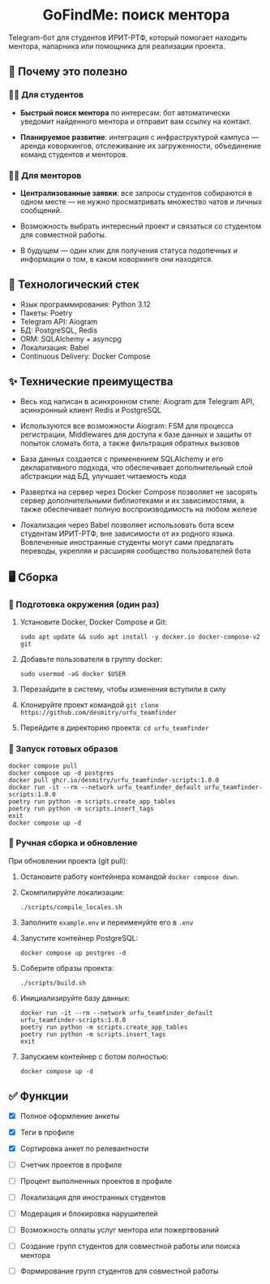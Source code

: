 <h1 align="center">GoFindMe: поиск ментора</h1>
Telegram-бот для студентов ИРИТ-РТФ, который помогает находить ментора, напарника или помощника для реализации проекта.



## 👀 Почему это полезно

### 👩‍🎓 Для студентов
- **Быстрый поиск ментора** по интересам: бот автоматически уведомит найденного ментора и отправит вам ссылку на контакт.

- **Планируемое развитие**: интеграция с инфраструктурой кампуса — аренда коворкингов, отслеживание их загруженности, объединение команд студентов и менторов.

### 👨‍🏫 Для менторов
- **Централизованные заявки**: все запросы студентов собираются в одном месте — не нужно просматривать множество чатов и личных сообщений.

- Возможность выбрать интересный проект и связаться со студентом для совместной работы.

- В будущем — один клик для получения статуса подопечных и информации о том, в каком коворкинге они находятся.



## 📃 Технологический стек
- Язык программирования: Python 3.12
- Пакеты: Poetry
- Telegram API: Aiogram
- БД: PostgreSQL, Redis
- ORM: SQLAlchemy + asyncpg
- Локализация: Babel
- Continuous Delivery: Docker Compose



## ✨ Технические преимущества
- Весь код написан в асинхронном стиле: Aiogram для Telegram API, асинхронный клиент Redis и PostgreSQL

- Используются все возможности Aiogram: FSM для процесса регистрации, Middlewares для доступа к базе данных и защиты от попыток сломать бота, а также фильтрация обратных вызовов

- База данных создается с применением SQLAlchemy и его декларативного подхода, что обеспечивает дополнительный слой абстракции над БД, улучшает читаемость кода

- Развертка на сервер через Docker Compose позволяет не засорять сервер дополнительными библиотеками и их зависимостями, а также обеспечивает полную воспроизводимость на любом железе

- Локализация через Babel позволяет использовать бота всем студентам ИРИТ-РТФ, вне зависимости от их родного языка. Вовлеченные иностранные студенты могут сами предлагать переводы, укрепляя и расширяя сообщество пользователей бота





## 🖥️ Сборка

### 👾 Подготовка окружения (один раз)
1. Установите Docker, Docker Compose и Git:
   ```
   sudo apt update && sudo apt install -y docker.io docker-compose-v2 git
   ```
2. Добавьте пользователя в группу docker:
   ```
   sudo usermod -aG docker $USER
   ```
3. Перезайдите в систему, чтобы изменения вступили в силу

4. Клонируйте проект командой `git clone https://github.com/desmitry/urfu_teamfinder`

5. Перейдите в директорию проекта: `cd urfu_teamfinder`

### 👾 Запуск готовых образов
```
docker compose pull
docker compose up -d postgres
docker pull ghcr.io/desmitry/urfu_teamfinder-scripts:1.0.0
docker run -it --rm --network urfu_teamfinder_default urfu_teamfinder-scripts:1.0.0
poetry run python -m scripts.create_app_tables
poetry run python -m scripts.insert_tags
exit
docker compose up -d
```

### 🚀 Ручная сборка и обновление
При обновлении проекта (git pull):
1. Остановите работу контейнера командой `docker compose down`.

2. Скомпилируйте локализации:
   ```
   ./scripts/compile_locales.sh
   ```

3. Заполните `example.env` и переименуйте его в `.env`

4. Запустите контейнер PostgreSQL:
   ```
   docker compose up postgres -d
   ```

5. Соберите образы проекта:
   ```
   ./scripts/build.sh
   ```

6. Инициализируйте базу данных:
   ```
   docker run -it --rm --network urfu_teamfinder_default urfu_teamfinder-scripts:1.0.0
   poetry run python -m scripts.create_app_tables
   poetry run python -m scripts.insert_tags
   exit
   ```

7. Запускаем контейнер с ботом полностью:
   ```
   docker compose up -d
   ```


## ✅ Функции
- [x] Полное оформление анкеты

- [x] Теги в профиле

- [x] Сортировка анкет по релевантности

- [ ] Счетчик проектов в профиле

- [ ] Процент выполненных проектов в профиле

- [ ] Локализация для иностранных студентов

- [ ] Модерация и блокировка нарушителей

- [ ] Возможность оплаты услуг ментора или пожертвований

- [ ] Создание групп студентов для совместной работы или поиска ментора

- [ ] Формирование групп студентов для совместной работы
